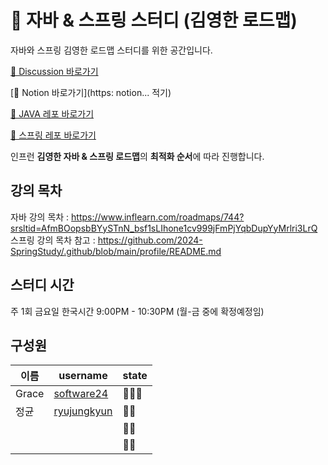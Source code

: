 
# 🌱 자바 & 스프링 스터디 (김영한 로드맵) 


자바와 스프링 김영한 로드맵 스터디를 위한 공간입니다. 


[📒 Discussion 바로가기](https://github.com/orgs/JAVA-SPRING-STUDY-GROUP/discussions)

[📒 Notion 바로가기](https: notion...  적기)

[📒 JAVA 레포 바로가기](https://github.com/JAVA-SPRING-STUDY-GROUP/java)

[📒 스프링 레포 바로가기](https://github.com/orgs/JAVA-SPRING-STUDY-GROUP/spring)



인프런 **김영한 자바 & 스프링 로드맵**의 **최적화 순서**에 따라 진행합니다.  




## 강의 목차

자바 강의 목차 : https://www.inflearn.com/roadmaps/744?srsltid=AfmBOopsbBYySTnN_bsf1sLIhone1cv999jFmPjYqbDupYyMrlri3LrQ
스프링 강의 목차 참고 : https://github.com/2024-SpringStudy/.github/blob/main/profile/README.md




## 스터디 시간 

  주 1회  금요일  한국시간 9:00PM - 10:30PM  (월-금 중에 확정예정임) 




## 구성원

| 이름 | username | state |
| --- | --- | --- |
| Grace | [software24](https://github.com/swdevelop24) |   👨‍💻👑  |
| 정균 | [ryujungkyun](https://github.com/ryujungkyun)  |  👨‍💻  |
|     | [](https://github.com/) | 👨‍💻  |
|     | [](https://github.com/) | 👨‍💻  |

